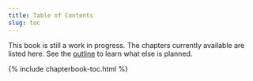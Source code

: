 ```yaml
---
title: Table of Contents
slug: toc
---
```


This book is still a work in progress.
The chapters currently available are listed here. 
See the [outline](outline) to learn what else is planned. 

{% include chapterbook-toc.html %}

